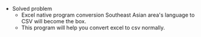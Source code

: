 * Solved problem
    * Excel native program conversion Southeast Asian area's language to CSV will become the box.
    * This program will help you convert excel to csv normally.